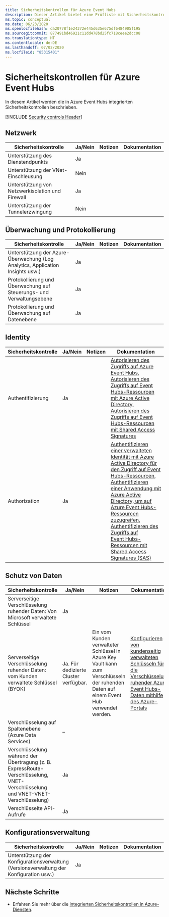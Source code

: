 ```yaml
---
title: Sicherheitskontrollen für Azure Event Hubs
description: Dieser Artikel bietet eine Prüfliste mit Sicherheitskontrollen für die Evaluierung von Azure Event Hubs (Netzwerk, Identität, Datenschutz usw.).
ms.topic: conceptual
ms.date: 06/23/2020
ms.openlocfilehash: da20778f1e24372e445d635e675df6484905f195
ms.sourcegitcommit: 877491bd46921c11dd478bd25fc718ceee2dcc08
ms.translationtype: HT
ms.contentlocale: de-DE
ms.lasthandoff: 07/02/2020
ms.locfileid: "85315401"
---
```

# <a name="security-controls-for-azure-event-hubs"></a>Sicherheitskontrollen für Azure Event Hubs

In diesem Artikel werden die in Azure Event Hubs integrierten Sicherheitskontrollen beschrieben.

[!INCLUDE [Security controls Header](../../includes/security-controls-header.md)]

## <a name="network"></a>Netzwerk

| Sicherheitskontrolle | Ja/Nein | Notizen | Dokumentation |
|---|---|--|--|
| Unterstützung des Dienstendpunkts| Ja |  |  |
| Unterstützung der VNet-Einschleusung| Nein | |  |
| Unterstützung von Netzwerkisolation und Firewall| Ja |  |  |
| Unterstützung der Tunnelerzwingung| Nein |  |  |

## <a name="monitoring--logging"></a>Überwachung und Protokollierung

| Sicherheitskontrolle | Ja/Nein | Notizen| Dokumentation |
|---|---|--|--|
| Unterstützung der Azure-Überwachung (Log Analytics, Application Insights usw.)| Ja | |  |
| Protokollierung und Überwachung auf Steuerungs- und Verwaltungsebene| Ja |  |  |
| Protokollierung und Überwachung auf Datenebene| Ja |   |  |

## <a name="identity"></a>Identity

| Sicherheitskontrolle | Ja/Nein | Notizen| Dokumentation |
|---|---|--|--|
| Authentifizierung| Ja | | [Autorisieren des Zugriffs auf Azure Event Hubs](authorize-access-event-hubs.md), [Autorisieren des Zugriffs auf Event Hubs-Ressourcen mit Azure Active Directory](authorize-access-azure-active-directory.md), [Autorisieren des Zugriffs auf Event Hubs-Ressourcen mit Shared Access Signatures](authorize-access-shared-access-signature.md) |
| Authorization|  Ja | | [Authentifizieren einer verwalteten Identität mit Azure Active Directory für den Zugriff auf Event Hubs-Ressourcen](authenticate-managed-identity.md), [Authentifizieren einer Anwendung mit Azure Active Directory, um auf Azure Event Hubs-Ressourcen zuzugreifen](authenticate-application.md), [Authentifizieren des Zugriffs auf Event Hubs-Ressourcen mit Shared Access Signatures (SAS)](authenticate-shared-access-signature.md) |

## <a name="data-protection"></a>Schutz von Daten

| Sicherheitskontrolle | Ja/Nein | Notizen | Dokumentation |
|---|---|--|--|
| Serverseitige Verschlüsselung ruhender Daten: Von Microsoft verwaltete Schlüssel |  Ja | |  |
| Serverseitige Verschlüsselung ruhender Daten: vom Kunden verwaltete Schlüssel (BYOK) | Ja. Für dedizierte Cluster verfügbar. | Ein vom Kunden verwalteter Schlüssel in Azure Key Vault kann zum Verschlüsseln der ruhenden Daten auf einem Event Hub verwendet werden. | [Konfigurieren von kundenseitig verwalteten Schlüsseln für die Verschlüsselung ruhender Azure Event Hubs-Daten mithilfe des Azure-Portals](configure-customer-managed-key.md) |
| Verschlüsselung auf Spaltenebene (Azure Data Services)| – | |  |
| Verschlüsselung während der Übertragung (z. B. ExpressRoute-Verschlüsselung, VNET-Verschlüsselung und VNET-VNET-Verschlüsselung)| Ja | |  |
| Verschlüsselte API-Aufrufe| Ja |  |  |

## <a name="configuration-management"></a>Konfigurationsverwaltung

| Sicherheitskontrolle | Ja/Nein | Notizen| Dokumentation |
|---|---|--|--|
| Unterstützung der Konfigurationsverwaltung (Versionsverwaltung der Konfiguration usw.)| Ja | |  |

## <a name="next-steps"></a>Nächste Schritte

- Erfahren Sie mehr über die [integrierten Sicherheitskontrollen in Azure-Diensten](../security/fundamentals/security-controls.md).
